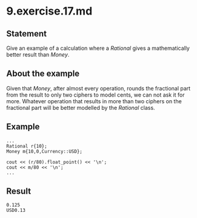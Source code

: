 # 9.exercise.17.md

## Statement

Give an example of a calculation where a _Rational_ gives a mathematically
better result than _Money_.

## About the example

Given that _Money_, after almost every operation, rounds the fractional part
from the result to only two ciphers to model cents, we can not
ask it for more. Whatever operation that results in more than two ciphers on
the fractional part will be better modelled by the _Rational_ class.

## Example

    ...
    Rational r{10};
    Money m{10,0,Currency::USD};

    cout << (r/80).float_point() << '\n';
    cout << m/80 << '\n';
    ...

## Result

    0.125
    USD0.13
